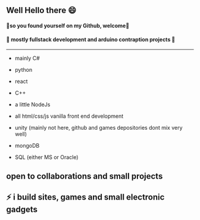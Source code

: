 ## Well Hello there 😄

#### 💫**so you found yourself on my Github, welcome**💫
#### 🤖 mostly fullstack development and arduino contraption projects 🔭

-----------

- mainly C# 
- python
- react 
- C++
- a little NodeJs
- all html/css/js vanilla front end development
- unity (mainly not here, github and games depositories dont mix very well)

- mongoDB
- SQL (either MS or Oracle)

## open to collaborations and small projects 
## ⚡  i build sites, games and small electronic gadgets 

<!--
**ultrakot/ultrakot** is a ✨ _special_ ✨ repository because its `README.md` (this file) appears on your GitHub profile.

Here are some ideas to get you started:

- 🔭 I’m currently working on ...
- 🌱 I’m currently learning ...
- 👯 I’m looking to collaborate on ...
- 🤔 I’m looking for help with ...
- 💬 Ask me about ...
- 📫 How to reach me: ...
- 😄 Pronouns: ...
- ⚡ Fun fact: ...
-->

